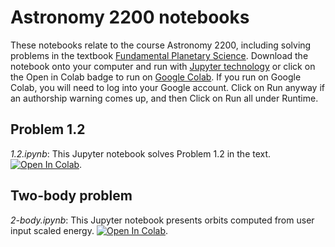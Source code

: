 # Astronomy 2200 notebooks

These notebooks relate to the course Astronomy 2200, including solving problems in the textbook [Fundamental Planetary Science](https://www.amazon.com/Fundamental-Planetary-Science-Updated-Habitability/dp/1108411983/ref=sr_1_2?crid=2MCEZDODJZBH7&dchild=1&keywords=fundamental+planetary+science&qid=1629900721&sprefix=fundamental+pla%2Caps%2C147&sr=8-2).  Download the notebook onto your computer and run with [Jupyter technology](https://jupyter.org) or click on the Open in Colab badge to run on [Google Colab](https://colab.research.google.com/notebooks/intro.ipynb?utm_source=scs-index).  If you run on Google Colab, you will need to log into your Google account.  Click on Run anyway if an authorship warning comes up, and then Click on Run all under Runtime.

## Problem 1.2

*1.2.ipynb*: This Jupyter notebook solves Problem 1.2 in the text.  [![Open In Colab](https://colab.research.google.com/assets/colab-badge.svg)](https://colab.research.google.com/github/mbradle/astr2200/blob/main/1.2.ipynb). 

## Two-body problem

*2-body.ipynb*: This Jupyter notebook presents orbits computed from user input scaled energy.  [![Open In Colab](https://colab.research.google.com/assets/colab-badge.svg)](https://colab.research.google.com/github/mbradle/astr2200/blob/main/2-body.ipynb). 

